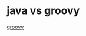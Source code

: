 # java vs groovy


[groovy](https://github.com/JeffLi1993/springboot-learning-example/blob/master/2-x-spring-boot-groovy/src/main/java/org/spring/springboot/web/GroovyScriptController.java)